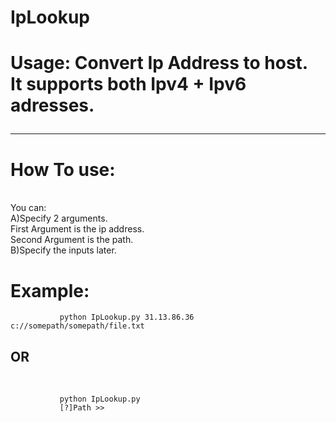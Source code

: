 # IpLookup

<h1>Usage:</1>
  Convert Ip Address to host.<br />
  It supports both Ipv4 + Ipv6 adresses.
  
<hr />

<h1>How To use:</h1><br />
  You can:<br />
   A)Specify 2 arguments.<br />
    First Argument is the ip address.<br />
    Second Argument is the path.<br />
   B)Specify the inputs later.<br/>

<h1>Example:</h1>
               
               python IpLookup.py 31.13.86.36 c://somepath/somepath/file.txt
<h2>OR</h2><br />
               
               python IpLookup.py
               [?]Path >>
